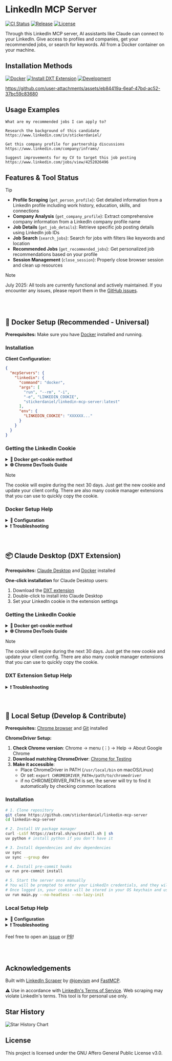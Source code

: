 # LinkedIn MCP Server

<p align="left">
  <a href="https://github.com/stickerdaniel/linkedin-mcp-server/actions/workflows/ci.yml" target="_blank"><img src="https://github.com/stickerdaniel/linkedin-mcp-server/actions/workflows/ci.yml/badge.svg?branch=main" alt="CI Status"></a>
  <a href="https://github.com/stickerdaniel/linkedin-mcp-server/actions/workflows/release.yml" target="_blank"><img src="https://github.com/stickerdaniel/linkedin-mcp-server/actions/workflows/release.yml/badge.svg?branch=main" alt="Release"></a>
  <a href="https://github.com/stickerdaniel/linkedin-mcp-server/blob/main/LICENSE" target="_blank"><img src="https://img.shields.io/badge/License-Apache%202.0-brightgreen?labelColor=32383f" alt="License"></a>
</p>

Through this LinkedIn MCP server, AI assistants like Claude can connect to your LinkedIn. Give access to profiles and companies, get your recommended jobs, or search for keywords. All from a Docker container on your machine.

## Installation Methods

[![Docker](https://img.shields.io/badge/Docker-Universal_MCP-008fe2?style=for-the-badge&logo=docker&logoColor=008fe2)](#-docker-setup-recommended---universal)
[![Install DXT Extension](https://img.shields.io/badge/Claude_Desktop_Extension-d97757?style=for-the-badge&logo=anthropic)](#-claude-desktop-dxt-extension)
[![Development](https://img.shields.io/badge/Development-Local_Setup-ffd343?style=for-the-badge&logo=python&logoColor=ffd343)](#-local-setup-develop--contribute)

https://github.com/user-attachments/assets/eb84419a-6eaf-47bd-ac52-37bc59c83680

## Usage Examples
```
What are my recommended jobs I can apply to?
```
```
Research the background of this candidate https://www.linkedin.com/in/stickerdaniel/
```
```
Get this company profile for partnership discussions https://www.linkedin.com/company/inframs/
```
```
Suggest improvements for my CV to target this job posting https://www.linkedin.com/jobs/view/4252026496
```

## Features & Tool Status
> [!TIP]
> - **Profile Scraping** (`get_person_profile`): Get detailed information from a LinkedIn profile including work history, education, skills, and connections
> - **Company Analysis** (`get_company_profile`): Extract comprehensive company information from a LinkedIn company profile name
> - **Job Details** (`get_job_details`): Retrieve specific job posting details using LinkedIn job IDs
> - **Job Search** (`search_jobs`): Search for jobs with filters like keywords and location
> - **Recommended Jobs** (`get_recommended_jobs`): Get personalized job recommendations based on your profile
> - **Session Management** (`close_session`): Properly close browser session and clean up resources

> [!NOTE]
> July 2025: All tools are currently functional and actively maintained. If you encounter any issues, please report them in the [GitHub issues](https://github.com/stickerdaniel/linkedin-mcp-server/issues).

<br/>
<br/>

## 🐳 Docker Setup (Recommended - Universal)

**Prerequisites:** Make sure you have [Docker](https://www.docker.com/get-started/) installed and running.

### Installation

**Client Configuration:**
```json
{
  "mcpServers": {
    "linkedin": {
      "command": "docker",
      "args": [
        "run", "--rm", "-i",
        "-e", "LINKEDIN_COOKIE",
        "stickerdaniel/linkedin-mcp-server:latest"
      ],
      "env": {
        "LINKEDIN_COOKIE": "XXXXXX..."
      }
    }
  }
}
```

### Getting the LinkedIn Cookie
<details>
<summary><b>🐳 Docker get-cookie method</b></summary>

**Run the server with the `--get-cookie` flag:**
```bash
docker run -it --rm \
  stickerdaniel/linkedin-mcp-server:latest \
  --get-cookie
```
Copy the cookie from the output and set it as `LINKEDIN_COOKIE` in your client configuration. If this fails with a captcha challenge, use the method below.
</details>
<details>
<summary><b>🌐 Chrome DevTools Guide</b></summary>

1. Open LinkedIn and login
2. Open Chrome DevTools (F12 or right-click → Inspect)
3. Go to **Application** > **Storage** > **Cookies** > **https://www.linkedin.com**
4. Find the cookie named `li_at`
5. Copy the **Value** field (this is your LinkedIn session cookie)
6. Use this value as your `LINKEDIN_COOKIE` in the configuration

</details>

> [!NOTE]
> The cookie will expire during the next 30 days. Just get the new cookie and update your client config. There are also many cookie manager extensions that you can use to quickly copy the cookie.

### Docker Setup Help
<details>
<summary><b>🔧 Configuration</b></summary>

**Transport Modes:**
- **Default (stdio)**: Standard communication for local MCP servers
- **Streamable HTTP**: For a web-based MCP server

**CLI Options:**
- `--log-level {DEBUG,INFO,WARNING,ERROR}` - Set logging level (default: WARNING)
- `--no-lazy-init` - Login to LinkedIn immediately instead of waiting for the first tool call
- `--transport {stdio,streamable-http}` - Set transport mode
- `--host HOST` - HTTP server host (default: 127.0.0.1)
- `--port PORT` - HTTP server port (default: 8000)
- `--path PATH` - HTTP server path (default: /mcp)
- `--get-cookie` - Attempt to login with email and password and extract the LinkedIn cookie
- `--cookie {cookie}` - Pass a specific LinkedIn cookie for login
- `--user-agent {user_agent}` - Specify custom user agent string to prevent anti-scraping detection

**HTTP Mode Example (for web-based MCP clients):**
```bash
docker run -it --rm \
  -e LINKEDIN_COOKIE="your_linkedin_cookie" \
  -p 8080:8080 \
  stickerdaniel/linkedin-mcp-server:latest \
  --transport streamable-http --host 0.0.0.0 --port 8080 --path /mcp
```

**Test with mcp inspector:**
1. Install and run mcp inspector ```bunx @modelcontextprotocol/inspector```
2. Click pre-filled token url to open the inspector in your browser
3. Select `Streamable HTTP` as `Transport Type`
4. Set `URL` to `http://localhost:8080/mcp`
5. Connect
6. Test tools

</details>

<details>
<summary><b>❗ Troubleshooting</b></summary>

**Docker issues:**
- Make sure [Docker](https://www.docker.com/get-started/) is installed
- Check if Docker is running: `docker ps`

**Login issues:**
- Ensure your LinkedIn cookie is set and correct
- Make sure you have only one active LinkedIn session per cookie at a time. Trying to open multiple sessions with the same cookie will result in a cookie invalid error.
- LinkedIn may require a login confirmation in the LinkedIn mobile app for --get-cookie
- You might get a captcha challenge if you logged in a lot of times in a short period of time, then try again later or follow the [local setup instructions](#-local-setup-develop--contribute) to run the server manually in --no-headless mode where you can debug the login process (solve captcha manually)
</details>

<br/>
<br/>

## 📦 Claude Desktop (DXT Extension)

**Prerequisites:** [Claude Desktop](https://claude.ai/download) and [Docker](https://www.docker.com/get-started/) installed

**One-click installation** for Claude Desktop users:
1. Download the [DXT extension](https://github.com/stickerdaniel/linkedin-mcp-server/releases/latest)
2. Double-click to install into Claude Desktop
3. Set your LinkedIn cookie in the extension settings

### Getting the LinkedIn Cookie
<details>
<summary><b>🐳 Docker get-cookie method</b></summary>

**Run the server with the `--get-cookie` flag:**
```bash
docker run -it --rm \
  stickerdaniel/linkedin-mcp-server:latest \
  --get-cookie
```
Copy the cookie from the output and set it as `LINKEDIN_COOKIE` in your client configuration. If this fails with a captcha challenge, use the method below.
</details>
<details>
<summary><b>🌐 Chrome DevTools Guide</b></summary>

1. Open LinkedIn and login
2. Open Chrome DevTools (F12 or right-click → Inspect)
3. Go to **Application** > **Storage** > **Cookies** > **https://www.linkedin.com**
4. Find the cookie named `li_at`
5. Copy the **Value** field (this is your LinkedIn session cookie)
6. Use this value as your `LINKEDIN_COOKIE` in the configuration

</details>

> [!NOTE]
> The cookie will expire during the next 30 days. Just get the new cookie and update your client config. There are also many cookie manager extensions that you can use to quickly copy the cookie.

### DXT Extension Setup Help
<details>
<summary><b>❗ Troubleshooting</b></summary>

**Docker issues:**
- Make sure [Docker](https://www.docker.com/get-started/) is installed
- Check if Docker is running: `docker ps`

**Login issues:**
- Ensure your LinkedIn cookie is set and correct
- Make sure you have only one active LinkedIn session per cookie at a time. Trying to open multiple sessions with the same cookie will result in a cookie invalid error.
- LinkedIn may require a login confirmation in the LinkedIn mobile app for --get-cookie
- You might get a captcha challenge if you logged in a lot of times in a short period of time, then try again later or follow the [local setup instructions](#-local-setup-develop--contribute) to run the server manually in --no-headless mode where you can debug the login process (solve captcha manually)
</details>

<br/>
<br/>

## 🐍 Local Setup (Develop & Contribute)

**Prerequisites:** [Chrome browser](https://www.google.com/chrome/) and [Git](https://git-scm.com/downloads) installed

**ChromeDriver Setup:**
1. **Check Chrome version**: Chrome → menu (⋮) → Help → About Google Chrome
2. **Download matching ChromeDriver**: [Chrome for Testing](https://googlechromelabs.github.io/chrome-for-testing/)
3. **Make it accessible**:
   - Place ChromeDriver in PATH (`/usr/local/bin` on macOS/Linux)
   - Or set: `export CHROMEDRIVER_PATH=/path/to/chromedriver`
   - if no CHROMEDRIVER_PATH is set, the server will try to find it automatically by checking common locations

### Installation

```bash
# 1. Clone repository
git clone https://github.com/stickerdaniel/linkedin-mcp-server
cd linkedin-mcp-server

# 2. Install UV package manager
curl -LsSf https://astral.sh/uv/install.sh | sh
uv python # install python if you don't have it

# 3. Install dependencies and dev dependencies
uv sync
uv sync --group dev

# 4. Install pre-commit hooks
uv run pre-commit install

# 5. Start the server once manually
# You will be prompted to enter your LinkedIn credentials, and they will be securely stored in your OS keychain
# Once logged in, your cookie will be stored in your OS keychain and used for subsequent runs until it expires
uv run main.py --no-headless --no-lazy-init
```

### Local Setup Help
<details>
<summary><b>🔧 Configuration</b></summary>

**CLI Options:**
- `--no-headless` - Show browser window (debugging)
- `--log-level {DEBUG,INFO,WARNING,ERROR}` - Set logging level (default: WARNING)
- `--no-lazy-init` - Login to LinkedIn immediately instead of waiting for the first tool call
- `--get-cookie` - Login with email and password and extract the LinkedIn cookie
- `--clear-keychain` - Clear all stored LinkedIn credentials and cookies from system keychain
- `--cookie {cookie}` - Pass a specific LinkedIn cookie for login
- `--user-agent {user_agent}` - Specify custom user agent string to prevent anti-scraping detection
- `--transport {stdio,streamable-http}` - Set transport mode
- `--host HOST` - HTTP server host (default: 127.0.0.1)
- `--port PORT` - HTTP server port (default: 8000)
- `--path PATH` - HTTP server path (default: /mcp)
- `--help` - Show help

**HTTP Mode Example (for web-based MCP clients):**
```bash
uv run main.py --transport streamable-http --host 127.0.0.1 --port 8000 --path /mcp
```

**Claude Desktop:**
```**json**
{
  "mcpServers": {
    "linkedin": {
      "command": "uv",
      "args": ["--directory", "/path/to/linkedin-mcp-server", "run", "main.py"]
    }
  }
}
```

</details>

<details>
<summary><b>❗ Troubleshooting</b></summary>

**Login/Scraping issues:**
- Use `--no-headless` to see browser actions (captcha challenge, LinkedIn mobile app 2fa, ...)
- Add `--no-lazy-init` to attempt to login to LinkedIn immediately instead of waiting for the first tool call
- Add `--log-level DEBUG` to see more detailed logging
- Make sure you have only one active LinkedIn session per cookie at a time. Trying to open multiple sessions with the same cookie will result in a cookie invalid error. E.g. if you have a logged in browser session with a docker container, you can't use the same cookie to login with the local setup while the docker container is running / session is not closed.

**ChromeDriver issues:**
- Ensure Chrome and ChromeDriver versions match
- Check ChromeDriver is in PATH or set `CHROMEDRIVER_PATH` in your env

**Python issues:**
- Check Python version: `uv python --version` (should be 3.12+)
- Reinstall dependencies: `uv sync --reinstall`

</details>

Feel free to open an [issue](https://github.com/stickerdaniel/linkedin-mcp-server/issues) or [PR](https://github.com/stickerdaniel/linkedin-mcp-server/pulls)!


<br/>
<br/>


## Acknowledgements
Built with [LinkedIn Scraper](https://github.com/joeyism/linkedin_scraper) by [@joeyism](https://github.com/joeyism) and [FastMCP](https://gofastmcp.com/).

⚠️ Use in accordance with [LinkedIn's Terms of Service](https://www.linkedin.com/legal/user-agreement). Web scraping may violate LinkedIn's terms. This tool is for personal use only.

## Star History

<picture>
  <source media="(prefers-color-scheme: dark)" srcset="https://api.star-history.com/svg?repos=stickerdaniel/linkedin-mcp-server&type=Date&theme=dark" />
  <source media="(prefers-color-scheme: light)" srcset="https://api.star-history.com/svg?repos=stickerdaniel/linkedin-mcp-server&type=Date" />
  <img alt="Star History Chart" src="https://api.star-history.com/svg?repos=stickerdaniel/linkedin-mcp-server&type=Date" />
</picture>


## License

This project is licensed under the GNU Affero General Public License v3.0.

<br>
